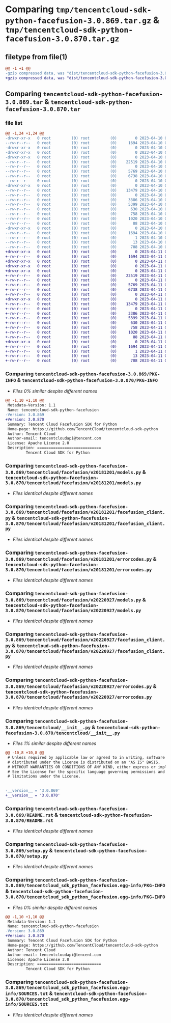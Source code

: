 # Comparing `tmp/tencentcloud-sdk-python-facefusion-3.0.869.tar.gz` & `tmp/tencentcloud-sdk-python-facefusion-3.0.870.tar.gz`

## filetype from file(1)

```diff
@@ -1 +1 @@
-gzip compressed data, was "dist/tencentcloud-sdk-python-facefusion-3.0.869.tar", last modified: Mon Apr 10 03:05:31 2023, max compression
+gzip compressed data, was "dist/tencentcloud-sdk-python-facefusion-3.0.870.tar", last modified: Tue Apr 11 03:38:48 2023, max compression
```

## Comparing `tencentcloud-sdk-python-facefusion-3.0.869.tar` & `tencentcloud-sdk-python-facefusion-3.0.870.tar`

### file list

```diff
@@ -1,24 +1,24 @@
-drwxr-xr-x   0 root         (0) root         (0)        0 2023-04-10 03:05:31.000000 tencentcloud-sdk-python-facefusion-3.0.869/
--rw-r--r--   0 root         (0) root         (0)     1694 2023-04-10 03:05:31.000000 tencentcloud-sdk-python-facefusion-3.0.869/PKG-INFO
-drwxr-xr-x   0 root         (0) root         (0)        0 2023-04-10 03:05:31.000000 tencentcloud-sdk-python-facefusion-3.0.869/tencentcloud/
-drwxr-xr-x   0 root         (0) root         (0)        0 2023-04-10 03:05:31.000000 tencentcloud-sdk-python-facefusion-3.0.869/tencentcloud/facefusion/
-drwxr-xr-x   0 root         (0) root         (0)        0 2023-04-10 03:05:31.000000 tencentcloud-sdk-python-facefusion-3.0.869/tencentcloud/facefusion/v20181201/
--rw-r--r--   0 root         (0) root         (0)    22519 2023-04-10 03:05:30.000000 tencentcloud-sdk-python-facefusion-3.0.869/tencentcloud/facefusion/v20181201/models.py
--rw-r--r--   0 root         (0) root         (0)        0 2023-04-10 03:05:30.000000 tencentcloud-sdk-python-facefusion-3.0.869/tencentcloud/facefusion/v20181201/__init__.py
--rw-r--r--   0 root         (0) root         (0)     5769 2023-04-10 03:05:30.000000 tencentcloud-sdk-python-facefusion-3.0.869/tencentcloud/facefusion/v20181201/facefusion_client.py
--rw-r--r--   0 root         (0) root         (0)     6738 2023-04-10 03:05:30.000000 tencentcloud-sdk-python-facefusion-3.0.869/tencentcloud/facefusion/v20181201/errorcodes.py
--rw-r--r--   0 root         (0) root         (0)        0 2023-04-10 03:05:30.000000 tencentcloud-sdk-python-facefusion-3.0.869/tencentcloud/facefusion/__init__.py
-drwxr-xr-x   0 root         (0) root         (0)        0 2023-04-10 03:05:31.000000 tencentcloud-sdk-python-facefusion-3.0.869/tencentcloud/facefusion/v20220927/
--rw-r--r--   0 root         (0) root         (0)    13479 2023-04-10 03:05:30.000000 tencentcloud-sdk-python-facefusion-3.0.869/tencentcloud/facefusion/v20220927/models.py
--rw-r--r--   0 root         (0) root         (0)        0 2023-04-10 03:05:30.000000 tencentcloud-sdk-python-facefusion-3.0.869/tencentcloud/facefusion/v20220927/__init__.py
--rw-r--r--   0 root         (0) root         (0)     3386 2023-04-10 03:05:30.000000 tencentcloud-sdk-python-facefusion-3.0.869/tencentcloud/facefusion/v20220927/facefusion_client.py
--rw-r--r--   0 root         (0) root         (0)     5399 2023-04-10 03:05:30.000000 tencentcloud-sdk-python-facefusion-3.0.869/tencentcloud/facefusion/v20220927/errorcodes.py
--rw-r--r--   0 root         (0) root         (0)      630 2023-04-10 03:05:30.000000 tencentcloud-sdk-python-facefusion-3.0.869/tencentcloud/__init__.py
--rw-r--r--   0 root         (0) root         (0)      758 2023-04-10 03:05:30.000000 tencentcloud-sdk-python-facefusion-3.0.869/README.rst
--rw-r--r--   0 root         (0) root         (0)     1020 2023-04-10 03:05:30.000000 tencentcloud-sdk-python-facefusion-3.0.869/setup.py
--rw-r--r--   0 root         (0) root         (0)       88 2023-04-10 03:05:31.000000 tencentcloud-sdk-python-facefusion-3.0.869/setup.cfg
-drwxr-xr-x   0 root         (0) root         (0)        0 2023-04-10 03:05:31.000000 tencentcloud-sdk-python-facefusion-3.0.869/tencentcloud_sdk_python_facefusion.egg-info/
--rw-r--r--   0 root         (0) root         (0)     1694 2023-04-10 03:05:31.000000 tencentcloud-sdk-python-facefusion-3.0.869/tencentcloud_sdk_python_facefusion.egg-info/PKG-INFO
--rw-r--r--   0 root         (0) root         (0)        1 2023-04-10 03:05:31.000000 tencentcloud-sdk-python-facefusion-3.0.869/tencentcloud_sdk_python_facefusion.egg-info/dependency_links.txt
--rw-r--r--   0 root         (0) root         (0)       13 2023-04-10 03:05:31.000000 tencentcloud-sdk-python-facefusion-3.0.869/tencentcloud_sdk_python_facefusion.egg-info/top_level.txt
--rw-r--r--   0 root         (0) root         (0)      708 2023-04-10 03:05:31.000000 tencentcloud-sdk-python-facefusion-3.0.869/tencentcloud_sdk_python_facefusion.egg-info/SOURCES.txt
+drwxr-xr-x   0 root         (0) root         (0)        0 2023-04-11 03:38:48.000000 tencentcloud-sdk-python-facefusion-3.0.870/
+-rw-r--r--   0 root         (0) root         (0)     1694 2023-04-11 03:38:48.000000 tencentcloud-sdk-python-facefusion-3.0.870/PKG-INFO
+drwxr-xr-x   0 root         (0) root         (0)        0 2023-04-11 03:38:48.000000 tencentcloud-sdk-python-facefusion-3.0.870/tencentcloud/
+drwxr-xr-x   0 root         (0) root         (0)        0 2023-04-11 03:38:48.000000 tencentcloud-sdk-python-facefusion-3.0.870/tencentcloud/facefusion/
+drwxr-xr-x   0 root         (0) root         (0)        0 2023-04-11 03:38:48.000000 tencentcloud-sdk-python-facefusion-3.0.870/tencentcloud/facefusion/v20181201/
+-rw-r--r--   0 root         (0) root         (0)    22519 2023-04-11 03:38:48.000000 tencentcloud-sdk-python-facefusion-3.0.870/tencentcloud/facefusion/v20181201/models.py
+-rw-r--r--   0 root         (0) root         (0)        0 2023-04-11 03:38:48.000000 tencentcloud-sdk-python-facefusion-3.0.870/tencentcloud/facefusion/v20181201/__init__.py
+-rw-r--r--   0 root         (0) root         (0)     5769 2023-04-11 03:38:48.000000 tencentcloud-sdk-python-facefusion-3.0.870/tencentcloud/facefusion/v20181201/facefusion_client.py
+-rw-r--r--   0 root         (0) root         (0)     6738 2023-04-11 03:38:48.000000 tencentcloud-sdk-python-facefusion-3.0.870/tencentcloud/facefusion/v20181201/errorcodes.py
+-rw-r--r--   0 root         (0) root         (0)        0 2023-04-11 03:38:48.000000 tencentcloud-sdk-python-facefusion-3.0.870/tencentcloud/facefusion/__init__.py
+drwxr-xr-x   0 root         (0) root         (0)        0 2023-04-11 03:38:48.000000 tencentcloud-sdk-python-facefusion-3.0.870/tencentcloud/facefusion/v20220927/
+-rw-r--r--   0 root         (0) root         (0)    13479 2023-04-11 03:38:48.000000 tencentcloud-sdk-python-facefusion-3.0.870/tencentcloud/facefusion/v20220927/models.py
+-rw-r--r--   0 root         (0) root         (0)        0 2023-04-11 03:38:48.000000 tencentcloud-sdk-python-facefusion-3.0.870/tencentcloud/facefusion/v20220927/__init__.py
+-rw-r--r--   0 root         (0) root         (0)     3386 2023-04-11 03:38:48.000000 tencentcloud-sdk-python-facefusion-3.0.870/tencentcloud/facefusion/v20220927/facefusion_client.py
+-rw-r--r--   0 root         (0) root         (0)     5399 2023-04-11 03:38:48.000000 tencentcloud-sdk-python-facefusion-3.0.870/tencentcloud/facefusion/v20220927/errorcodes.py
+-rw-r--r--   0 root         (0) root         (0)      630 2023-04-11 03:38:48.000000 tencentcloud-sdk-python-facefusion-3.0.870/tencentcloud/__init__.py
+-rw-r--r--   0 root         (0) root         (0)      758 2023-04-11 03:38:48.000000 tencentcloud-sdk-python-facefusion-3.0.870/README.rst
+-rw-r--r--   0 root         (0) root         (0)     1020 2023-04-11 03:38:48.000000 tencentcloud-sdk-python-facefusion-3.0.870/setup.py
+-rw-r--r--   0 root         (0) root         (0)       88 2023-04-11 03:38:48.000000 tencentcloud-sdk-python-facefusion-3.0.870/setup.cfg
+drwxr-xr-x   0 root         (0) root         (0)        0 2023-04-11 03:38:48.000000 tencentcloud-sdk-python-facefusion-3.0.870/tencentcloud_sdk_python_facefusion.egg-info/
+-rw-r--r--   0 root         (0) root         (0)     1694 2023-04-11 03:38:48.000000 tencentcloud-sdk-python-facefusion-3.0.870/tencentcloud_sdk_python_facefusion.egg-info/PKG-INFO
+-rw-r--r--   0 root         (0) root         (0)        1 2023-04-11 03:38:48.000000 tencentcloud-sdk-python-facefusion-3.0.870/tencentcloud_sdk_python_facefusion.egg-info/dependency_links.txt
+-rw-r--r--   0 root         (0) root         (0)       13 2023-04-11 03:38:48.000000 tencentcloud-sdk-python-facefusion-3.0.870/tencentcloud_sdk_python_facefusion.egg-info/top_level.txt
+-rw-r--r--   0 root         (0) root         (0)      708 2023-04-11 03:38:48.000000 tencentcloud-sdk-python-facefusion-3.0.870/tencentcloud_sdk_python_facefusion.egg-info/SOURCES.txt
```

### Comparing `tencentcloud-sdk-python-facefusion-3.0.869/PKG-INFO` & `tencentcloud-sdk-python-facefusion-3.0.870/PKG-INFO`

 * *Files 0% similar despite different names*

```diff
@@ -1,10 +1,10 @@
 Metadata-Version: 1.1
 Name: tencentcloud-sdk-python-facefusion
-Version: 3.0.869
+Version: 3.0.870
 Summary: Tencent Cloud Facefusion SDK for Python
 Home-page: https://github.com/TencentCloud/tencentcloud-sdk-python
 Author: Tencent Cloud
 Author-email: tencentcloudapi@tencent.com
 License: Apache License 2.0
 Description: ============================
         Tencent Cloud SDK for Python
```

### Comparing `tencentcloud-sdk-python-facefusion-3.0.869/tencentcloud/facefusion/v20181201/models.py` & `tencentcloud-sdk-python-facefusion-3.0.870/tencentcloud/facefusion/v20181201/models.py`

 * *Files identical despite different names*

### Comparing `tencentcloud-sdk-python-facefusion-3.0.869/tencentcloud/facefusion/v20181201/facefusion_client.py` & `tencentcloud-sdk-python-facefusion-3.0.870/tencentcloud/facefusion/v20181201/facefusion_client.py`

 * *Files identical despite different names*

### Comparing `tencentcloud-sdk-python-facefusion-3.0.869/tencentcloud/facefusion/v20181201/errorcodes.py` & `tencentcloud-sdk-python-facefusion-3.0.870/tencentcloud/facefusion/v20181201/errorcodes.py`

 * *Files identical despite different names*

### Comparing `tencentcloud-sdk-python-facefusion-3.0.869/tencentcloud/facefusion/v20220927/models.py` & `tencentcloud-sdk-python-facefusion-3.0.870/tencentcloud/facefusion/v20220927/models.py`

 * *Files identical despite different names*

### Comparing `tencentcloud-sdk-python-facefusion-3.0.869/tencentcloud/facefusion/v20220927/facefusion_client.py` & `tencentcloud-sdk-python-facefusion-3.0.870/tencentcloud/facefusion/v20220927/facefusion_client.py`

 * *Files identical despite different names*

### Comparing `tencentcloud-sdk-python-facefusion-3.0.869/tencentcloud/facefusion/v20220927/errorcodes.py` & `tencentcloud-sdk-python-facefusion-3.0.870/tencentcloud/facefusion/v20220927/errorcodes.py`

 * *Files identical despite different names*

### Comparing `tencentcloud-sdk-python-facefusion-3.0.869/tencentcloud/__init__.py` & `tencentcloud-sdk-python-facefusion-3.0.870/tencentcloud/__init__.py`

 * *Files 1% similar despite different names*

```diff
@@ -10,8 +10,8 @@
 # Unless required by applicable law or agreed to in writing, software
 # distributed under the License is distributed on an "AS IS" BASIS,
 # WITHOUT WARRANTIES OR CONDITIONS OF ANY KIND, either express or implied.
 # See the License for the specific language governing permissions and
 # limitations under the License.
 
 
-__version__ = '3.0.869'
+__version__ = '3.0.870'
```

### Comparing `tencentcloud-sdk-python-facefusion-3.0.869/README.rst` & `tencentcloud-sdk-python-facefusion-3.0.870/README.rst`

 * *Files identical despite different names*

### Comparing `tencentcloud-sdk-python-facefusion-3.0.869/setup.py` & `tencentcloud-sdk-python-facefusion-3.0.870/setup.py`

 * *Files identical despite different names*

### Comparing `tencentcloud-sdk-python-facefusion-3.0.869/tencentcloud_sdk_python_facefusion.egg-info/PKG-INFO` & `tencentcloud-sdk-python-facefusion-3.0.870/tencentcloud_sdk_python_facefusion.egg-info/PKG-INFO`

 * *Files 0% similar despite different names*

```diff
@@ -1,10 +1,10 @@
 Metadata-Version: 1.1
 Name: tencentcloud-sdk-python-facefusion
-Version: 3.0.869
+Version: 3.0.870
 Summary: Tencent Cloud Facefusion SDK for Python
 Home-page: https://github.com/TencentCloud/tencentcloud-sdk-python
 Author: Tencent Cloud
 Author-email: tencentcloudapi@tencent.com
 License: Apache License 2.0
 Description: ============================
         Tencent Cloud SDK for Python
```

### Comparing `tencentcloud-sdk-python-facefusion-3.0.869/tencentcloud_sdk_python_facefusion.egg-info/SOURCES.txt` & `tencentcloud-sdk-python-facefusion-3.0.870/tencentcloud_sdk_python_facefusion.egg-info/SOURCES.txt`

 * *Files identical despite different names*

